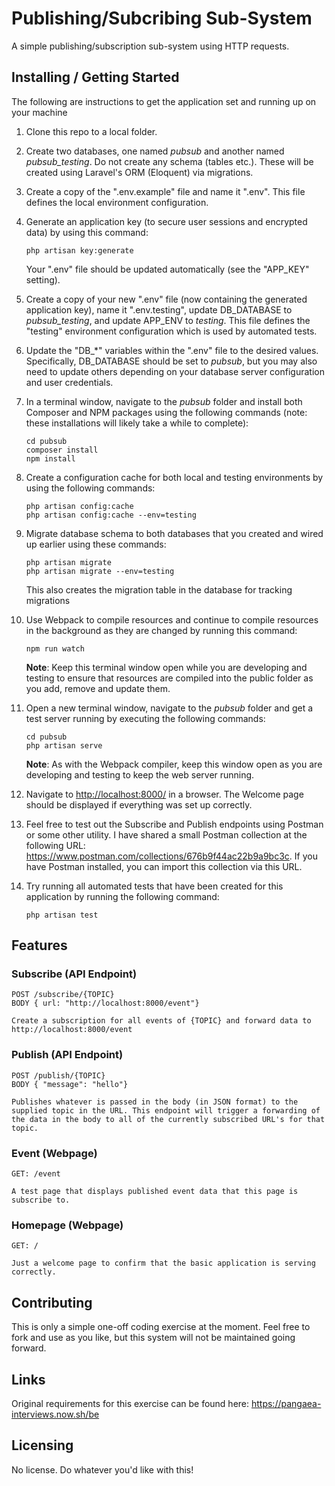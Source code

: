 # Publishing/Subcribing Sub-System

A simple publishing/subscription sub-system using HTTP requests.

## Installing / Getting Started

The following are instructions to get the application set and running up on your machine
1. Clone this repo to a local folder.
1. Create two databases, one named _pubsub_ and another named _pubsub\_testing_. Do not create any schema (tables etc.). These will be created using Laravel's ORM (Eloquent) via migrations.
1. Create a copy of the ".env.example" file and name it ".env". This file defines the local environment configuration.
1. Generate an application key (to secure user sessions and encrypted data) by using this command:
    ```
    php artisan key:generate
    ```
    Your ".env" file should be updated automatically (see the "APP_KEY" setting).
1. Create a copy of your new ".env" file (now containing the generated application key), name it ".env.testing", update DB_DATABASE to _pubsub\_testing_, and update APP_ENV to _testing_. This file defines the "testing" environment configuration which is used by automated tests.
1. Update the "DB_*" variables within the ".env" file to the desired values. Specifically, DB_DATABASE should be set to _pubsub_, but you may also need to update others depending on your database server configuration and user credentials.
1. In a terminal window, navigate to the _pubsub_ folder and install both Composer and NPM packages using the following commands (note: these installations will likely take a while to complete):
    ```
    cd pubsub
    composer install
    npm install
    ```
1. Create a configuration cache for both local and testing environments by using the following commands:
    ```
    php artisan config:cache
    php artisan config:cache --env=testing
    ```
1. Migrate database schema to both databases that you created and wired up earlier using these commands:
    ```
    php artisan migrate
    php artisan migrate --env=testing
    ```
    This also creates the migration table in the database for tracking migrations
1. Use Webpack to compile resources and continue to compile resources in the background as they are changed by running this command:
    ```
    npm run watch
    ```
    __Note__: Keep this terminal window open while you are developing and testing to ensure that resources are compiled into the public folder as you add, remove and update them.

1. Open a new terminal window, navigate to the _pubsub_ folder and get a test server running by executing the following commands:
    ```
    cd pubsub
    php artisan serve
    ```
    __Note__: As with the Webpack compiler, keep this window open as you are developing and testing to keep the web server running.

1. Navigate to <a href="http://localhost:8000/">http://localhost:8000/</a> in a browser. The Welcome page should be displayed if everything was set up correctly.

1. Feel free to test out the Subscribe and Publish endpoints using Postman or some other utility. I have shared a small Postman collection at the following URL: https://www.postman.com/collections/676b9f44ac22b9a9bc3c. If you have Postman installed, you can import this collection via this URL.

1. Try running all automated tests that have been created for this application by running the following command:
    ```
    php artisan test
    ```

## Features

### Subscribe (API Endpoint)
```
POST /subscribe/{TOPIC}
BODY { url: "http://localhost:8000/event"}

Create a subscription for all events of {TOPIC} and forward data to http://localhost:8000/event
```

### Publish (API Endpoint)
```
POST /publish/{TOPIC}
BODY { "message": "hello"}

Publishes whatever is passed in the body (in JSON format) to the supplied topic in the URL. This endpoint will trigger a forwarding of the data in the body to all of the currently subscribed URL's for that topic.
```

### Event (Webpage)
```
GET: /event

A test page that displays published event data that this page is subscribe to.
```

### Homepage (Webpage)
```
GET: /

Just a welcome page to confirm that the basic application is serving correctly.
```

## Contributing

This is only a simple one-off coding exercise at the moment. Feel free to fork and use as you like, but this system will not be maintained going forward.

## Links

Original requirements for this exercise can be found here: https://pangaea-interviews.now.sh/be

## Licensing

No license. Do whatever you'd like with this!
